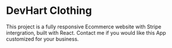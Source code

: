 # DevHart Clothing
This project is a fully responsive Ecommerce website with Stripe intergration, built with React. Contact me if you would like this App customized for your business.
